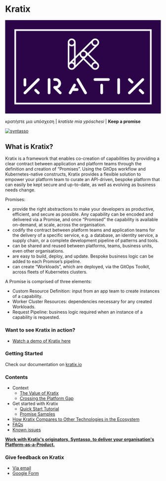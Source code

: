 # Kratix

![Kratix](docs/images/white_logo_color_background.jpg)

κρατήστε μια υπόσχεση | *kratíste mia ypóschesi* | **Keep a promise**

[![syntasso](https://circleci.com/gh/syntasso/kratix.svg?style=shield)](https://app.circleci.com/pipelines/github/syntasso/kratix?branch=main)

## What is Kratix?

Kratix is a framework that enables co-creation of capabilities by providing a clear contract between application and platform teams through the definition and creation of “Promises”. Using the GitOps workflow and Kubernetes-native constructs, Kratix provides a flexible solution to empower your platform team to curate an API-driven, bespoke platform that can easily be kept secure and up-to-date, as well as evolving as business needs change.

Promises:
- provide the right abstractions to make your developers as productive, efficient, and secure as possible. Any capability can be encoded and delivered via a Promise, and once “Promised” the capability is available on-demand, at scale, across the organisation.
- codify the contract between platform teams and application teams for the delivery of a specific service, e.g. a database, an identity service, a supply chain, or a complete development pipeline of patterns and tools.
- can be shared and reused between platforms, teams, business units, even other organisations.
- are easy to build, deploy, and update. Bespoke business logic can be added to each Promise’s pipeline.
- can create “Workloads”, which are deployed, via the GitOps Toolkit, across fleets of Kubernetes clusters.

A Promise is comprised of three elements:
- Custom Resource Definition: input from an app team to create instances of a capability.
- Worker Cluster Resources: dependencies necessary for any created Workloads.
- Request Pipeline: business logic required when an instance of a capability is requested.

### Want to see Kratix in action?

* [Watch a demo of Kratix here](https://youtu.be/ZZUD2NUCBJI)

### Getting Started

Check our documentation on [kratix.io](https://kratix.io)
### Contents
- Context
  - [The Value of Kratix](https://syntasso.github.io/kratix-docs/docs/main/value-of-kratix?utm_source=github&utm_medium=readme&utm_campaign=kratix)
  - [Crossing the Platform Gap](https://www.syntasso.io/post/crossing-the-platform-gap)
  <!-- - [Personas](./docs/personas.md)  -->
  <!-- - [Team Story](./docs/success.md) -->
  <!-- - [Architecture](./docs/writing-a-promise.md) -->
- Get started with Kratix
  - [Quick Start Tutorial](https://syntasso.github.io/kratix-docs/docs/workshop/intro?utm_source=github&utm_medium=readme&utm_campaign=kratix)
  - [Promise Samples](./samples)
- [How Kratix Compares to Other Technologies in the Ecosystem](https://syntasso.github.io/kratix-docs/docs/main/value-of-kratix#comparison-with-other-tools?utm_source=github&utm_medium=readme&utm_campaign=kratix)
- [FAQs](https://syntasso.github.io/kratix-docs/docs/main/faq?utm_source=github&utm_medium=readme&utm_campaign=kratix)
- [Known issues](./docs/known-issues.md)

**[Work with Kratix's originators, Syntasso, to deliver your organisation's Platform-as-a-Product.](https://www.syntasso.io/how-we-help)**

### **Give feedback on Kratix**
  - [Via email](mailto:feedback@syntasso.io?subject=Kratix%20Feedback)
  - [Google Form](https://forms.gle/WVXwVRJsqVFkHfJ79)
